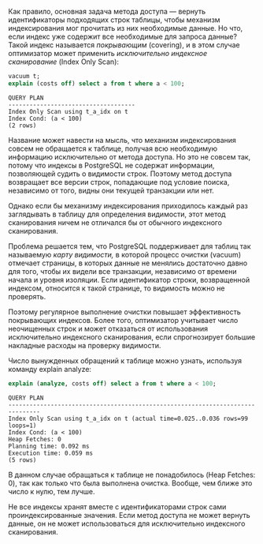 Как правило, основная задача метода доступа — вернуть идентификаторы подходящих строк таблицы, чтобы механизм индексирования мог прочитать из них необходимые данные. Но что, если индекс уже содержит все необходимые для запроса данные? Такой индекс называется _покрывающим_ (covering), и в этом случае оптимизатор может применить _исключительно индексное сканирование_ (Index Only Scan):  

```sql
vacuum t;
explain (costs off) select a from t where a < 100;
```
```
QUERY PLAN
------------------------------------
Index Only Scan using t_a_idx on t
Index Cond: (a < 100)
(2 rows)
```

Название может навести на мысль, что механизм индексирования совсем не обращается к таблице, получая всю необходимую информацию исключительно от метода доступа. Но это не совсем так, потому что индексы в PostgreSQL не содержат информации, позволяющей судить о видимости строк. Поэтому метод доступа возвращает все версии строк, попадающие под условие поиска, независимо от того, видны они текущей транзакции или нет.  
  
Однако если бы механизму индексирования приходилось каждый раз заглядывать в таблицу для определения видимости, этот метод сканирования ничем не отличался бы от обычного индексного сканирования.  
  
Проблема решается тем, что PostgreSQL поддерживает для таблиц так называемую _карту видимости,_ в которой процесс очистки (vacuum) отмечает страницы, в которых данные не менялись достаточно давно для того, чтобы их видели все транзакции, независимо от времени начала и уровня изоляции. Если идентификатор строки, возвращенной индексом, относится к такой странице, то видимость можно не проверять.  
  
Поэтому регулярное выполнение очистки повышает эффективность покрывающих индексов. Более того, оптимизатор учитывает число неочищенных строк и может отказаться от использования исключительно индексного сканирования, если спрогнозирует большие накладные расходы на проверку видимости.  
  
Число вынужденных обращений к таблице можно узнать, используя команду explain analyze: 

```sql
explain (analyze, costs off) select a from t where a < 100;
```
```
QUERY PLAN
-------------------------------------------------------------------------------
Index Only Scan using t_a_idx on t (actual time=0.025..0.036 rows=99 loops=1)
Index Cond: (a < 100)
Heap Fetches: 0
Planning time: 0.092 ms
Execution time: 0.059 ms
(5 rows)
```

В данном случае обращаться к таблице не понадобилось (Heap Fetches: 0), так как только что была выполнена очистка. Вообще, чем ближе это число к нулю, тем лучше.  
  
Не все индексы хранят вместе с идентификаторами строк сами проиндексированные значения. Если метод доступа не может вернуть данные, он не может использоваться для исключительно индексного сканирования.